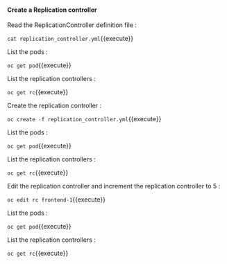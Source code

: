 

#### Create a Replication controller



Read the ReplicationController definition file :

`cat replication_controller.yml`{{execute}}


List the pods :


`oc get pod`{{execute}}



List the replication controllers :



`oc get rc`{{execute}}




Create the replication controller :



`oc create -f replication_controller.yml`{{execute}}



List the pods :


`oc get pod`{{execute}}



List the replication controllers :



`oc get rc`{{execute}}


Edit the replication controller and increment the replication controller to 5 :


`oc edit rc frontend-1`{{execute}}


List the pods :


`oc get pod`{{execute}}



List the replication controllers :



`oc get rc`{{execute}}

